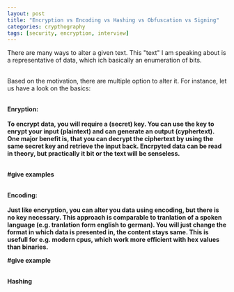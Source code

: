 ```yaml
---
layout: post
title: "Encryption vs Encoding vs Hashing vs Obfuscation vs Signing"
categories: crypthography
tags: [security, encryption, interview]
---
```


There are many ways to alter a given text. This "text" I am speaking about is a representative of data, which ich basically an enumeration of bits.<br><br>

Based on the motivation, there are multiple option to alter it.
For instance, let us have a look on the basics:<br><br>

<b>Enryption:<b/><br><br>
To encrypt data, you will require a (secret) key. You can use the key to enrypt your input (plaintext) and can generate an output (cyphertext).
One major benefit is, that you can decrypt the ciphertext by using the same secret key and retrieve the input back. Encrpyted data can be read in theory, but practically it bit or the text will be senseless.<br><br>

#give examples<br><br>

<b>Encoding:<b/><br><br>
Just like encryption, you can alter you data using encoding, but there is no key necessary. This approach is comparable to tranlation of a spoken language (e.g. tranlation form english to german). You will just change the format in which data is presented in, the content stays same. This is usefull for e.g. modern cpus, which work more efficient with hex values than binaries.

#give example<br><br>

<b>Hashing<b/><br><br>